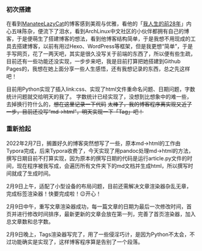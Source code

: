 ### 初次搭建

在看到[ManateeLazyCat](https://manateelazycat.github.io/index.html)的博客感到美观与优雅，看他的「[我人生的前28年](https://manateelazycat.github.io/life/2016/03/03/my-life-before-28-years.html)」内心五味陈杂，便流下了泪水，看到ArchLinux中文社区的小伙伴都拥有自己的博客，于是便萌生了搭建博客的想法，看到他博客结构简单，于是我想不用现成的工具去搭建博客，以前有用过Hexo、WordPress等框架，但是我更想“简单”，于是手写网页，花了一两天吧，其实是很久没写关于前端的东西了，所以便有些生疏，目前还有一些功能还没实现，一步步来吧，我是目前打算把她搭建到Github Pages的，我想在她上面分享一些人生感悟，还有我想记录的东西，总之先这样吧！

目前用Python实现了插入link:css、实现了html文件重命名问题、日期问题，字数统计问题就交给明天的我了。
字数统计已经实现了，没想到比想象中的难一些，去掉换行符什么的，~~想在这里记录一下代码~~
~~太棒了，我的博客程序离实现又近了一步，目前还没写“md->html”，明天实现一下「Tag」吧！~~

### 重新拾起

2022年2月7日，搁置好久的博客突然想写了一些，原本md->html的工作由Typora完成，后来Typora收费了，今天实现了用pandoc处理md->html的方法，撰写日期目前不打算实现，因为原本的撰写日期的代码是运行article.py文件的时间，现在程序被我写成，会遍历所有文件夹下的md文档并生成html，所以撰写时间就成了生成时间。

2月9日上午，适配了小型设备的布局问题，目前还需解决文章渲染器杂乱无章，完成标签渲染器！快要完成啦！😉开心！

2月9日中午，重写文章渲染器成功，每一篇文章的日期为最后一次修改时间，首页并进行修改时间排序，最新更新的文章会放在第一列，完善了首页渲染器，加入总文章数和总字数。

2月9日晚上，Tags渲染器写完了，用了一些侵淫巧计，是因为Python不太会，不过功能确实是实现了，这样博客程序算是告别了一个段落。

